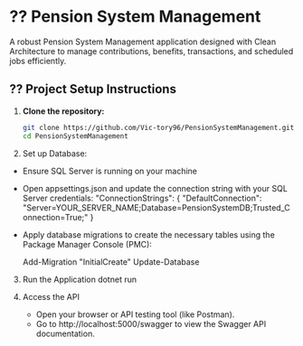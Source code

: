 # ?? Pension System Management

A robust Pension System Management application designed with Clean Architecture to manage contributions, benefits, transactions, and scheduled jobs efficiently.

## ?? Project Setup Instructions

1. **Clone the repository:**
   ```bash
   git clone https://github.com/Vic-tory96/PensionSystemManagement.git
   cd PensionSystemManagement

2. Set up Database:
  - Ensure SQL Server is running on your machine
  - Open appsettings.json and update the connection string with your SQL Server
	credentials:
  "ConnectionStrings": {
  "DefaultConnection": "Server=YOUR_SERVER_NAME;Database=PensionSystemDB;Trusted_Connection=True;"
}
  - Apply database migrations to create the necessary tables using the Package Manager Console (PMC):
	
	 Add-Migration "InitialCreate"
	 Update-Database

3. Run the Application
   dotnet run

4. Access the API
   - Open your browser or API testing tool (like Postman).
   - Go to http://localhost:5000/swagger to view the Swagger API documentation.
